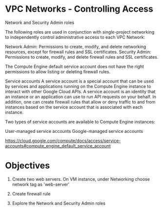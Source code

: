 # VPC Networks - Controlling Access

Network and Security Admin roles

The following roles are used in conjunction with single-project networking to independently control administrative access to each VPC Network:

Network Admin: Permissions to create, modify, and delete networking resources, except for firewall rules and SSL certificates.
Security Admin: Permissions to create, modify, and delete firewall rules and SSL certificates.

The Compute Engine default service account does not have the right permissions to allow listing or deleting firewall rules. 

Service accounts
A service account is a special account that can be used by services and applications running on the Compute Engine instance to interact with other Google Cloud APIs.
A service account is an identity that an instance or an application can use to run API requests on your behalf.
In addition, one can create firewall rules that allow or deny traffic to and from instances based on the service account that is associated with each instance.

Two types of service accounts are available to Compute Engine instances:

User-managed service accounts
Google-managed service accounts

https://cloud.google.com/compute/docs/access/service-accounts#compute_engine_default_service_account

# Objectives

1. Create two web servers.
   On VM instance, under Networking choose network tag as 'web-server'
   
2. Create firewall rule
   
3. Explore the Network and Security Admin roles
